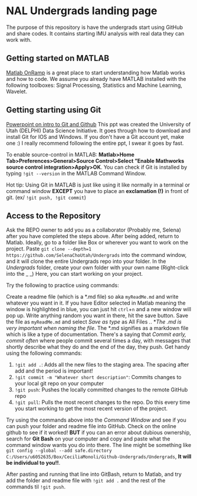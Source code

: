 # NAL Undergrads landing page

The purpose of this repository is have the undergrads start using GitHub 
and share codes. It contains starting IMU analysis with real data they can
work with. 

## Getting started on MATLAB
[Matlab OnRamp](https://matlabacademy.mathworks.com/details/matlab-onramp/gettingstarted)
is a great place to start understanding how Matlab works and how to code. We assume you 
already have MATLAB installed with the following toolboxes: Signal Processing, Statistics and
Machine Learning, Wavelet.

## Getting starting using Git
[Powerpoint on intro to Git and Github](https://tinyurl.com/git-slides-swc)
This ppt was created the University of Utah (DELPHI) Data Science Initiative. It
goes through how to download and install Git for IOS and Windows. If you don't have a Git 
account yet, make one :) I really recommend following the entire ppt, I swear it goes by fast.

To enable source-control in MATLAB: **Matlab>Home Tab>Preferences>General>Source
Control>Select ”Enable Mathworks source control integration>Apply>OK**. You can check if Git is 
installed by typing `!git --version` in the MATLAB Command Window.

Hot tip: Using Git in MATLAB is just like using it like normally in a terminal or command window
**EXCEPT** you have to place an **exclamation (!)** in front of git. (ex/ `!git push, !git commit`)

## Access to the Repository
Ask the REPO owner to add you as a collaborator (Probably me, Selena) after you have completed the steps above. 
After being added, return to Matlab. Ideally, go to a folder like Box or wherever you want to work on the 
project. Paste `git clone --depth=1 https://github.com/SelenaChoUtah/Undergrads` into the command window, and it
will clone the entire Undergrads repo into your folder. In the _Undergrads_ folder, create your own folder with your 
own name (Right-click into the _ _) Here, you can start working on your project. 


Try the following to practice using commands:

Create a readme file (which is a *.md file) so aka `myReadMe.md` and write whatever you want in it. If you have Editor selected in Matlab meaning the window is highlighted in blue, you can just hit `ctrl`+`n` and a new window will pop up. Write anything random you want in there, hit the save button. Save the file as `myReadMe.md` and select _Save as type_ as All Files *.*. **The *.md is very important when naming the file**. The *.md signifies as a markdown file which is like a type of documentation. There's a saying that *Commit early, commit often* where 
people commit several times a day, with messages that shortly describe what they do and the end of the day, they push. 
Get handy using the following commands:
1. `!git add .`: Adds all the new files to the staging area. The spacing after add and the period is important!
2. `!git commit -m "Whatever short description"`: Commits changes to your local git repo on your computer
3. `!git push`: Pushes the locally committed changes to the remote GitHub repo
4. `!git pull`: Pulls the most recent changes to the repo. Do this every time you start working to get the most recent version of the project.

Try using the commands above into the _Command Window_ and see if you can push your folder and readme file
into GitHub. Check on the online github to see if it worked! **BUT** if you can an error about dubious ownership, 
search for **Git Bash** on your computer and copy and paste what the command window wants you do into there. The line might 
be something like `git config --global --add safe.directory C:/Users/u6052635/Box/CeciliaMonoli/Github-Undergrads/Undergrads`,
**It will be individual to you!!**. 

After pasting and running that line into GitBash, return to Matlab, and try add the 
folder and readme file with `!git add .` and the rest of the commands til `!git push`.
   










